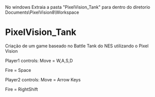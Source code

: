 No windows Extraia a pasta "PixelVision_Tank" para dentro do diretorio Documents\PixelVision8\Workspace

# PixelVision_Tank
Criação de um game baseado no Battle Tank do NES utilizando o Pixel Vision

Player1 controls:
Move = W,A,S,D

Fire = Space

Player2 controls:
Move = Arrow Keys

Fire = RightShift

